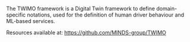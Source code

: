 The TWIMO framework is a Digital Twin framework to define domain-specific notations, used for the definition of human driver behaviour and ML-based services.

Resources available at: https://github.com/MINDS-group/TWIMO
